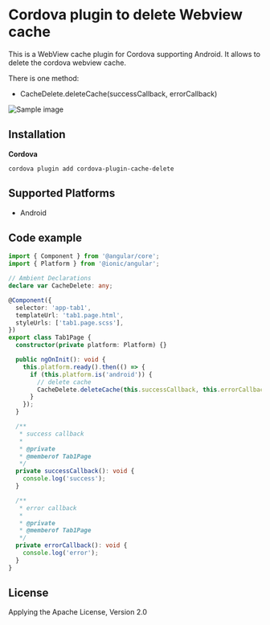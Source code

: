 # Cordova plugin to delete Webview cache

This is a WebView cache plugin for Cordova supporting Android. It allows to delete the cordova webview cache.

There is one method:

- CacheDelete.deleteCache(successCallback, errorCallback)

![Sample image](https://github.com/l08084/image-garage/blob/22409e0710cbedbcfc68f4de8d6ca30178050588/cordova-plugin-cache-delete.png)

## Installation

**Cordova**

```
cordova plugin add cordova-plugin-cache-delete
```

## Supported Platforms
- Android

## Code example

```typescript
import { Component } from '@angular/core';
import { Platform } from '@ionic/angular';

// Ambient Declarations
declare var CacheDelete: any;

@Component({
  selector: 'app-tab1',
  templateUrl: 'tab1.page.html',
  styleUrls: ['tab1.page.scss'],
})
export class Tab1Page {
  constructor(private platform: Platform) {}

  public ngOnInit(): void {
    this.platform.ready().then(() => {
      if (this.platform.is('android')) {
        // delete cache
        CacheDelete.deleteCache(this.successCallback, this.errorCallback);
      }
    });
  }

  /**
   * success callback
   *
   * @private
   * @memberof Tab1Page
   */
  private successCallback(): void {
    console.log('success');
  }

  /**
   * error callback
   *
   * @private
   * @memberof Tab1Page
   */
  private errorCallback(): void {
    console.log('error');
  }
}
```

## License
Applying the Apache License, Version 2.0